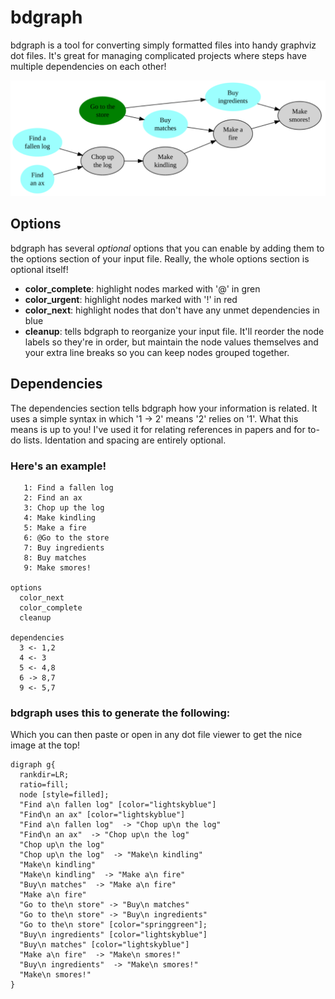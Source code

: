 # bdgraph
bdgraph is a tool for converting simply formatted files into handy graphviz dot files.
It's great for managing complicated projects where steps have multiple dependencies on
each other!

![Alt text](test/example1.png)

## Options 
bdgraph has several *optional* options that you can enable by adding them to the options section of your input file. Really, the whole options section is optional itself!
- **color_complete**: highlight nodes marked with '@' in gren
- **color_urgent**: highlight nodes marked with '!' in red
- **color_next**: highlight nodes that don't have any unmet dependencies in blue
- **cleanup**: tells bdgraph to reorganize your input file. It'll reorder the node
  labels so they're in order, but maintain the node values themselves and your extra
  line breaks so you can keep nodes grouped together.

## Dependencies
The dependencies section tells bdgraph how your information is related. It uses a simple
syntax in which '1 -> 2' means '2' relies on '1'. What this means is up to you! I've
used it for relating references in papers and for to-do lists. Identation and spacing
are entirely optional.

### Here's an example!
```
   1: Find a fallen log
   2: Find an ax
   3: Chop up the log
   4: Make kindling
   5: Make a fire
   6: @Go to the store
   7: Buy ingredients
   8: Buy matches
   9: Make smores!

options
  color_next
  color_complete
  cleanup

dependencies
  3 <- 1,2
  4 <- 3
  5 <- 4,8
  6 -> 8,7
  9 <- 5,7
```
### bdgraph uses this to generate the following:
Which you can then paste or open in any dot file viewer to get the nice image at the top!
```
digraph g{
  rankdir=LR;
  ratio=fill;
  node [style=filled];
  "Find a\n fallen log" [color="lightskyblue"]
  "Find\n an ax" [color="lightskyblue"]
  "Find a\n fallen log"  -> "Chop up\n the log"
  "Find\n an ax"  -> "Chop up\n the log"
  "Chop up\n the log"
  "Chop up\n the log"  -> "Make\n kindling"
  "Make\n kindling"
  "Make\n kindling"  -> "Make a\n fire"
  "Buy\n matches"  -> "Make a\n fire"
  "Make a\n fire"
  "Go to the\n store" -> "Buy\n matches" 
  "Go to the\n store" -> "Buy\n ingredients" 
  "Go to the\n store" [color="springgreen"];
  "Buy\n ingredients" [color="lightskyblue"]
  "Buy\n matches" [color="lightskyblue"]
  "Make a\n fire"  -> "Make\n smores!"
  "Buy\n ingredients"  -> "Make\n smores!"
  "Make\n smores!"
}
```

